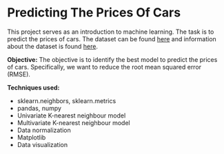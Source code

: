 # Predicting The Prices Of Cars

This project serves as an introduction to machine learning. The task is to predict the prices of cars. The dataset can be found [here](https://archive.ics.uci.edu/ml/machine-learning-databases/autos/imports-85.data) and information about the dataset is found [here](https://archive.ics.uci.edu/ml/datasets/automobile).

**Objective:** The objective is to identify the best model to predict the prices of cars. Specifically, we want to reduce the root mean squared error (RMSE). 

**Techniques used:**
* sklearn.neighbors, sklearn.metrics
* pandas, numpy
* Univariate K-nearest neighbour model
* Multivariate K-nearest neighbour model
* Data normalization
* Matplotlib
* Data visualization
